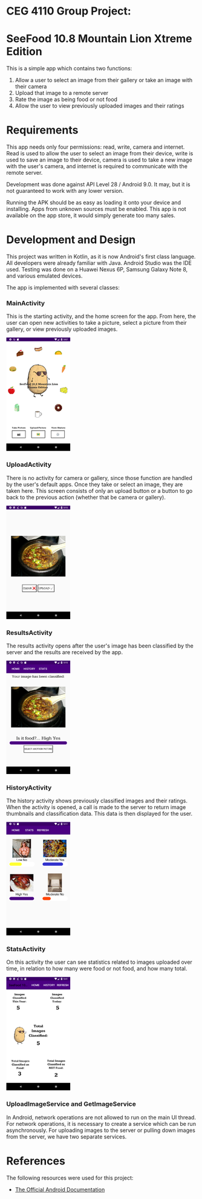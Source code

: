 # CEG 4110 Group Project:
# SeeFood 10.8 Mountain Lion Xtreme Edition

This is a simple app which contains two functions:
1. Allow a user to select an image from their gallery or take an image with their camera
2. Upload that image to a remote server
3. Rate the image as being food or not food
4. Allow the user to view previously uploaded images and their ratings

# Requirements

This app needs only four permissions: read, write, camera and internet. Read is used to allow the user to select an image from their device, write is used to save an image to their device, camera is used to take a new image with the user's camera, and internet is required to communicate with the remote server. 

Development was done against API Level 28 / Android 9.0. It may, but it is not guaranteed to work with any lower version.

Running the APK should be as easy as loading it onto your device and installing. Apps from unknown sources must be enabled. This app is not available on the app store, it would simply generate too many sales.

# Development and Design

This project was written in Kotlin, as it is now Android's first class language. All developers were already familiar with Java. Android Studio was the IDE used. Testing was done on a Huawei Nexus 6P, Samsung Galaxy Note 8, and various emulated devices. 

The app is implemented with several classes:

### MainActivity

This is the starting activity, and the home screen for the app. From here, the user can open new activities to take a picture, select a picture from their gallery, or view previously uploaded images.

<img src="/img/Screenshot_1543874872.png" height="300">

### UploadActivity

There is no activity for camera or gallery, since those function are handled by the user's default apps. Once they take or select an image, they are taken here. This screen consists of only an upload button or a button to go back to the previous action (whether that be camera or gallery).

<img src="/img/Screenshot_1543875342.png" height="300">

### ResultsActivity

The results activity opens after the user's image has been classified by the server and the results are received by the app.

<img src="/img/Screenshot_1543875346.png" height="300">

### HistoryActivity

The history activity shows previously classified images and their ratings. When the activity is opened, a call is made to the server to return image thumbnails and classification data. This data is then displayed for the user. 

<img src="/img/Screenshot_1543875118.png" height="300">

### StatsActivity

On this activity the user can see statistics related to images uploaded over time, in relation to how many were food or not food, and how many total.

<img src="/img/Screenshot_1543876874.png" height="300">

### UploadImageService and GetImageService

In Android, network operations are not allowed to run on the main UI thread. For network operations, it is necessary to create a service which can be run asynchronously. For uploading images to the server or pulling down images from the server, we have two separate services.  


# References

The following resources were used for this project:

+ [The Official Android Documentation](https://developer.android.com/docs/)
